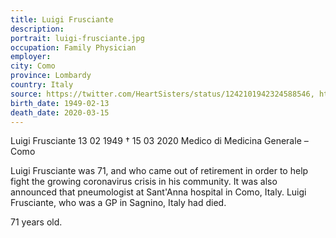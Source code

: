 ```yaml
---
title: Luigi Frusciante
description: 
portrait: luigi-frusciante.jpg
occupation: Family Physician
employer: 
city: Como
province: Lombardy
country: Italy 
source: https://twitter.com/HeartSisters/status/1242101942324588546, https://www.facebook.com/TheItalianAmericanPage1/posts/1124545627883313, https://portale.fnomceo.it/elenco-dei-medici-caduti-nel-corso-dellepidemia-di-covid-19/
birth_date: 1949-02-13
death_date: 2020-03-15
---
```


Luigi Frusciante 13 02 1949 † 15 03 2020
Medico di Medicina Generale  – Como

Luigi Frusciante was 71, and who came out of retirement in order to help fight the growing coronavirus crisis in his community. It was also announced that pneumologist at Sant'Anna hospital in Como, Italy. Luigi Frusciante, who was a GP in Sagnino, Italy had died.

71 years old.